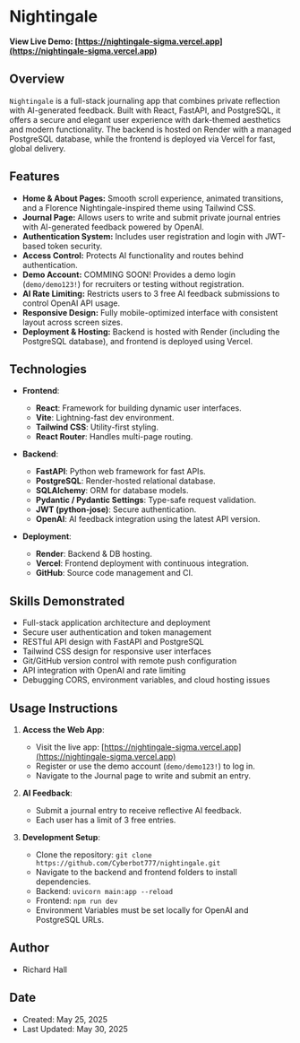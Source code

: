 # Nightingale

**View Live Demo: [https://nightingale-sigma.vercel.app](https://nightingale-sigma.vercel.app)**

## Overview
`Nightingale` is a full-stack journaling app that combines private reflection with AI-generated feedback. Built with React, FastAPI, and PostgreSQL, it offers a secure and elegant user experience with dark-themed aesthetics and modern functionality. The backend is hosted on Render with a managed PostgreSQL database, while the frontend is deployed via Vercel for fast, global delivery.

## Features
- **Home & About Pages:** Smooth scroll experience, animated transitions, and a Florence Nightingale-inspired theme using Tailwind CSS.
- **Journal Page:** Allows users to write and submit private journal entries with AI-generated feedback powered by OpenAI.
- **Authentication System:** Includes user registration and login with JWT-based token security.
- **Access Control:** Protects AI functionality and routes behind authentication.
- **Demo Account:** COMMING SOON! Provides a demo login (`demo/demo123!`) for recruiters or testing without registration.
- **AI Rate Limiting:** Restricts users to 3 free AI feedback submissions to control OpenAI API usage.
- **Responsive Design:** Fully mobile-optimized interface with consistent layout across screen sizes.
- **Deployment & Hosting:** Backend is hosted with Render (including the PostgreSQL database), and frontend is deployed using Vercel.

## Technologies
- **Frontend**:
  - **React**: Framework for building dynamic user interfaces.
  - **Vite**: Lightning-fast dev environment.
  - **Tailwind CSS**: Utility-first styling.
  - **React Router**: Handles multi-page routing.

- **Backend**:
  - **FastAPI**: Python web framework for fast APIs.
  - **PostgreSQL**: Render-hosted relational database.
  - **SQLAlchemy**: ORM for database models.
  - **Pydantic / Pydantic Settings**: Type-safe request validation.
  - **JWT (python-jose)**: Secure authentication.
  - **OpenAI**: AI feedback integration using the latest API version.

- **Deployment**:
  - **Render**: Backend & DB hosting.
  - **Vercel**: Frontend deployment with continuous integration.
  - **GitHub**: Source code management and CI.

## Skills Demonstrated
- Full-stack application architecture and deployment
- Secure user authentication and token management
- RESTful API design with FastAPI and PostgreSQL
- Tailwind CSS design for responsive user interfaces
- Git/GitHub version control with remote push configuration
- API integration with OpenAI and rate limiting
- Debugging CORS, environment variables, and cloud hosting issues

## Usage Instructions
1. **Access the Web App**:
   - Visit the live app: [https://nightingale-sigma.vercel.app](https://nightingale-sigma.vercel.app)
   - Register or use the demo account (`demo/demo123!`) to log in.
   - Navigate to the Journal page to write and submit an entry.

2. **AI Feedback**:
   - Submit a journal entry to receive reflective AI feedback.
   - Each user has a limit of 3 free entries.

3. **Development Setup**:
   - Clone the repository: `git clone https://github.com/Cyberbot777/nightingale.git`
   - Navigate to the backend and frontend folders to install dependencies.
   - Backend: `uvicorn main:app --reload`
   - Frontend: `npm run dev`
   - Environment Variables must be set locally for OpenAI and PostgreSQL URLs.

## Author
- Richard Hall

## Date
- Created: May 25, 2025  
- Last Updated: May 30, 2025
